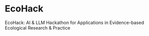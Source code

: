 # EcoHack
EcoHack: AI &amp; LLM Hackathon for Applications in Evidence-based Ecological Research &amp; Practice
